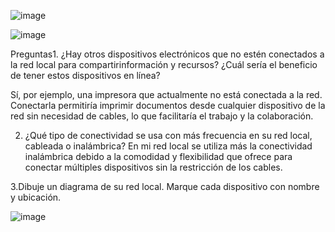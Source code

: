 ![image](https://github.com/Fx2048/COMU_REDES/assets/131219987/780aafbd-a114-41c8-a792-fbdf7305b51a)

![image](https://github.com/Fx2048/COMU_REDES/assets/131219987/5260dccf-fb53-4156-a615-26f454bfd2a6)

Preguntas1. ¿Hay otros dispositivos electrónicos que no estén conectados a la red local para compartirinformación y recursos? ¿Cuál sería el beneficio de tener estos dispositivos en línea?

Sí, por ejemplo, una impresora que actualmente no está conectada a la red. Conectarla permitiría imprimir documentos desde cualquier dispositivo de la red sin necesidad de cables, lo que facilitaría el trabajo y la colaboración.


2. ¿Qué tipo de conectividad se usa con más frecuencia en su red local, cableada o inalámbrica?
   En mi red local se utiliza más la conectividad inalámbrica debido a la comodidad y flexibilidad que ofrece para conectar múltiples dispositivos sin la restricción de los cables.

3.Dibuje un diagrama de su red local. Marque cada dispositivo con nombre y ubicación.


![image](https://github.com/Fx2048/COMU_REDES/assets/131219987/26aa6df7-8fb4-4c33-9a2c-9da63c3b32d8)


